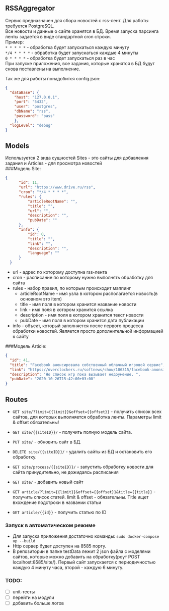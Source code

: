 ## RSSAggregator
Сервис предназначен для сбора новостей с rss-лент. 
Для работы требуется PostgreSQL.  
Все новости и данные о сайте хранятся в БД. Время запуска парсинга ленты задается в виде стандартной cron строки.  
Пример:  
`* * * * *` - обработка будет запускаться каждую минуту  
`*/4 * * * *` - обработка будет запускаться каждые 4 минуты  
`0 * * * *` - обработка будет запускаться раз в час  
При запуске приложения, все задания, которые хранятся в БД будут снова поставлены на выполнение. 

Так же для работы понадобится config.json:  
```json
{
  "dataBase": {
	"host": "127.0.0.1",
	"port": "5432",
	"user": "postgres",
	"dbName": "rss",
	"password": "pass"
	},
  "logLevel": "debug"
}
```

## Models  

Используется 2 вида сущностей Sites - это сайты для добавления задания и Articles - для просмотра новостей  
###Модель Site: 
  ```json
 {
        "id": 11,
        "url": "https://www.drive.ru/rss",
        "cron": "*/4 * * * *",
        "rules": {
            "articleRootName": "",
            "title": "",
            "url": "",
            "description": "",
            "pubDate": ""
        },
        "info": {
            "id": 0,
            "title": "",
            "link": "",
            "description": "",
            "language": ""
        }
    }
```
- url - адрес по которому доступна rss-лента
- cron - расписание по которому нужно выполнять обработку для сайта
- rules - набор правил, по которым происходит маппинг
  + articleRootName - имя узла в котором располагается новость(в основном это item)
  + title - имя поля в котором хранится название новости  
  + link - имя поля в котором хранится ссылка 
  + description - имя поля в котором хранится текст новости
  + pubDate - имя поля в котором хранится дата публикации
- info - объект, который заполняется после первого процесса обработки новостей. Является просто дополнительной информацией к сайту

###Модель Article: 
 ```json
 {
   "id": 41,
   "title": "Facebook анонсировала собственный облачный игровой сервис",
   "link": "https://overclockers.ru/softnews/show/106315/facebook-anonsirovala-sobstvennyj-oblachnyj-igrovoj-servis",
   "description": "Но список игр пока вызывает недоумение. ",
   "pubDate": "2020-10-26T15:42:00+03:00"
 }
 ```
## Routes 
+ ```GET site/?limit={{limit}}&offset={{offset}}``` -  получить список всех сайтов, для которых выполняется обработка ленты. Параметры limit & offset обязательны! 
+ ```GET site/{{siteID}}/``` -  получить полную модель сайта.   

+ ```PUT site/``` -  обновить сайт в БД.
+ ```DELETE site/{{siteID}}/``` -  удалить сайты из БД и остановить его обработку.
+ ```GET site/process/{{siteID}}/``` -  запустить обработку новости для сайта принудительно, не дожидаясь расписания  
+ ```GET site/``` -  добавить новый сайт


+ ```GET article/?limit={{limit}}&offset={{offset}}&title={{title}}``` - получить список статей. limit & offset - обязательны. Title ищет вхождение подстроки в названии статьи  

+ ```GET article/{{id}}``` - получить статью по ID  

### Запуск в автоматическом режиме

- Для запуска приложения достаточно команды: `sudo docker-compose up --build`  
- Http сервер будет доступен на 8585 порту.  
- В репозитории в папке testData лежит 2 json файла с моделями сайтов, которые можно добавить на обработку(роут POST localhost:8585/site/). Первый сайт запускается с периодичностью каждую 4 минуту часа, второй - каждую 6 минуту.

### TODO:
* [ ] unit-тесты
* [ ] перейти на модули
* [ ] добавить больше логов